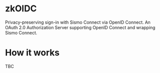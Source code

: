 # zkOIDC
Privacy-preserving sign-in with Sismo Connect via OpenID Connect. An OAuth 2.0 Authorization Server supporting OpenID Connect and wrapping Sismo Connect.

# How it works

TBC